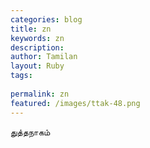 ```yaml
---
categories: blog
title: zn
keywords: zn
description: 
author: Tamilan
layout: Ruby
tags: 
 
permalink: zn
featured: /images/ttak-48.png
---
```

  
துத்தநாகம்  
